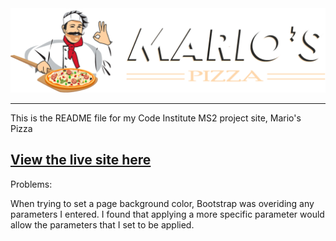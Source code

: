 <center><img src="./assets/images/logo.png" alt="Mario's Pizza Logo"></center>

----

This is the README file for my Code Institute MS2 project site, Mario's Pizza

[View the live site here](https://tomossmith.github.io/????????????)
----


Problems:

When trying to set a page background color, Bootstrap was overiding any parameters I entered.
I found that applying a more specific parameter would allow the parameters that I set to be applied.
